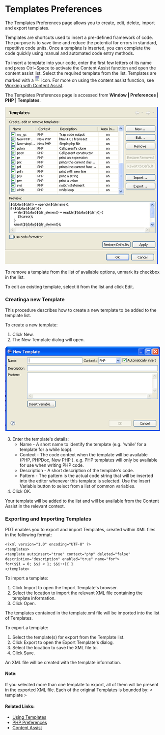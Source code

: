 # Templates Preferences

<!--context:templates_preferences-->

The Templates Preferences page allows you to create, edit, delete, import and export templates.

Templates are shortcuts used to insert a pre-defined framework of code. The purpose is to save time and reduce the potential for errors in standard, repetitive code units. Once a template is inserted, you can complete the code quickly using manual and automated code entry methods.

To insert a template into your code, enter the first few letters of its name and press Ctrl+Space to activate the Content Assist function and open the content assist list. Select the required template from the list. Templates are marked with a ![template_icon.png](images/template_icon.png "template_icon.png") icon. For more on using the content assist function, see [Working with Content Assist](../../../008-getting_started/016-basic_tutorial/016-working_with_code_assist.md).

The Templates Preferences page is accessed from **Window | Preferences | PHP | Templates**.

![Template Preferences Page](images/template_preferences_pdt.png "Template Preferences Page")

To remove a template from the list of available options, unmark its checkbox in the list.

To edit an existing template, select it from the list and click Edit.

### Creatinga new Template

This procedure describes how to create a new template to be added to the template list.

<!--ref-start-->

To create a new template:

 1. Click New.
 2. The New Template dialog will open.

![New Template Dialog](images/template_new_pdt.png "New Template Dialog")

 3. Enter the template's details:
    * Name -  A short name to identify the template (e.g. 'while' for a template for a while loop).
    * Context -  The code context when the template will be available (PHP, PHPDoc, New PHP ). e.g. PHP templates will only be available for use when writing PHP code.
    * Description - A short description of the template's code.
    * Pattern - The pattern is the actual code string that will be inserted into the editor whenever this template is selected.  Use the Insert Variable button to select from a list of common variables.
 4. Click OK.

Your template will be added to the list and will be available from the Content Assist in the relevant context.

<!--ref-end-->

### Exporting and Importing Templates

PDT enables you to export and import Templates, created within XML files in the following format:


    <?xml version="1.0" encoding="UTF-8" ?>
    <templates>
    <template autoinsert="true" context="php" deleted="false" description="description" enabled="true" name="for">
    for($$i = 0; $$i < 1; $$i++){ }
    </template>

<!--ref-start-->

To import a template:

 1. Click Import to open the Import Template's browser.
 2. Select the location to import the relevant XML file containing the template information.
 3. Click Open.

The templates contained in the template.xml file will be imported into the list of Templates.

<!--ref-end-->

<!--ref-start-->

To export a template:

 1. Select the template(s) for export from the Template list.
 2. Click Export to open the Export Template's dialog.
 3. Select the location to save the XML file to.
 4. Click Save.

An XML file will be created with the template information.

<!--ref-end-->

#### Note:

If you selected more than one template to export, all of them will be present in the exported XML file. Each of the original Templates is bounded by: < template > </template>

<!--links-start-->

#### Related Links:

 * [Using Templates](../../../024-tasks/032-using_templates.md)
 * [PHP Preferences](../../../032-reference/032-preferences/000-index.md)
 * [Content Assist](../../../016-concepts/016-code_assist_concept.md)

<!--links-end-->
